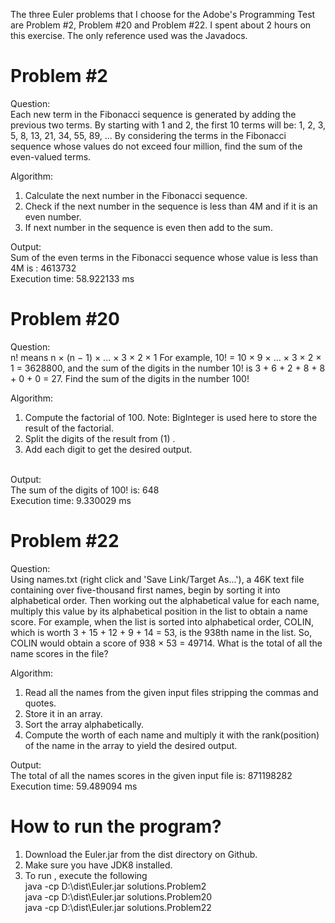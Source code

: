 The three Euler problems that I choose for the Adobe's Programming Test are Problem #2, Problem #20 and Problem #22. I spent about 2 hours on this exercise. The only reference used was the Javadocs.

Problem #2
===================================
Question:<br/>
Each new term in the Fibonacci sequence is generated by adding the previous two terms. By starting with 1 and 2, the first 10 terms will be:
1, 2, 3, 5, 8, 13, 21, 34, 55, 89, ...
By considering the terms in the Fibonacci sequence whose values do not exceed four million, find the sum of the even-valued terms.

Algorithm:<br/>
1. Calculate the next number in the Fibonacci sequence.<br/>
2. Check if the next number in the sequence is less than 4M and if it is an even number.<br/>
3. If next number in the sequence is even then add to the sum.<br/>

Output:<br/>
Sum of the even terms in the Fibonacci sequence whose value is less than 4M is : 4613732<br/>
Execution time: 58.922133 ms


Problem #20
===================================
Question:<br/>
n! means n × (n − 1) × ... × 3 × 2 × 1
For example, 10! = 10 × 9 × ... × 3 × 2 × 1 = 3628800,
and the sum of the digits in the number 10! is 3 + 6 + 2 + 8 + 8 + 0 + 0 = 27.
Find the sum of the digits in the number 100!

Algorithm:<br/>
1. Compute the factorial of 100. Note: BigInteger is used here to store the result of the factorial.<br/>
2. Split the digits of the result from (1) .<br/>
3. Add each digit to get the desired output.<br/><br/>

Output:<br/>
The sum of the digits of 100! is: 648<br/>
Execution time: 9.330029 ms


Problem #22
========================================
Question:<br/>
Using names.txt (right click and 'Save Link/Target As...'), a 46K text file containing over five-thousand first names, begin by sorting it into alphabetical order. Then working out the alphabetical value for each name, multiply this value by its alphabetical position in the list to obtain a name score.
For example, when the list is sorted into alphabetical order, COLIN, which is worth 3 + 15 + 12 + 9 + 14 = 53, is the 938th name in the list. So, COLIN would obtain a score of 938 × 53 = 49714.
What is the total of all the name scores in the file?

Algorithm:<br/>
1. Read all the names from the given input files stripping the commas and quotes.<br/>
2. Store it in an array.<br/>
3. Sort the array alphabetically.<br/>
4. Compute the worth of each name and multiply it with the rank(position) of the name in the array to yield the desired output.<br/>

Output:<br/>
The total of all the names scores in the given input file is: 871198282<br/>
Execution time: 59.489094 ms

How to run the program?
===================================
1. Download the Euler.jar from the dist directory on Github.<br/>
2. Make sure you have JDK8 installed.<br/>
3. To run , execute the following<br/>
java -cp D:\dist\Euler.jar solutions.Problem2<br/>
java -cp D:\dist\Euler.jar solutions.Problem20<br/>
java -cp D:\dist\Euler.jar solutions.Problem22<br/>
